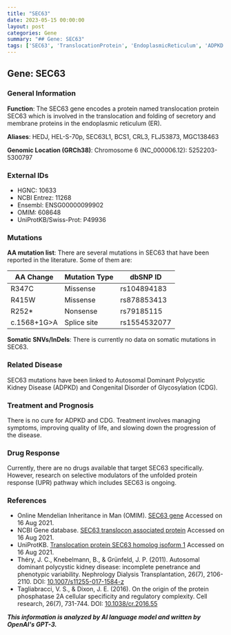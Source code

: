 ```yaml
---
title: "SEC63"
date: 2023-05-15 00:00:00
layout: post
categories: Gene
summary: "## Gene: SEC63"
tags: ['SEC63', 'TranslocationProtein', 'EndoplasmicReticulum', 'ADPKD', 'CDG', 'MissenseMutation', 'NonsenseMutation', 'UPRPathway']
---
```


## Gene: SEC63

### General Information
**Function**: The SEC63 gene encodes a protein named translocation protein SEC63 which is involved in the translocation and folding of secretory and membrane proteins in the endoplasmic reticulum (ER).

**Aliases**: HEDJ, HEL-S-70p, SEC63L1, BCS1, CRL3, FLJ53873, MGC138463

**Genomic Location (GRCh38)**: Chromosome 6 (NC_000006.12): 5252203-5300797 

### External IDs
- HGNC: 10633
- NCBI Entrez: 11268
- Ensembl: ENSG00000099902
- OMIM: 608648
- UniProtKB/Swiss-Prot: P49936

### Mutations
**AA mutation list**: There are several mutations in SEC63 that have been reported in the literature. Some of them are:

| AA Change | Mutation Type | dbSNP ID |
| --- | --- | --- |
| R347C | Missense | rs104894183 |
| R415W | Missense | rs878853413 |
| R252* | Nonsense | rs79185115 |
| c.1568+1G>A | Splice site | rs1554532077 |

**Somatic SNVs/InDels**: There is currently no data on somatic mutations in SEC63.

### Related Disease
SEC63 mutations have been linked to Autosomal Dominant Polycystic Kidney Disease (ADPKD) and Congenital Disorder of Glycosylation (CDG). 

### Treatment and Prognosis
There is no cure for ADPKD and CDG. Treatment involves managing symptoms, improving quality of life, and slowing down the progression of the disease.

### Drug Response
Currently, there are no drugs available that target SEC63 specifically. However, research on selective modulators of the unfolded protein response (UPR) pathway which includes SEC63 is ongoing.

### References
- Online Mendelian Inheritance in Man (OMIM). [SEC63 gene]([Click](https://www.omim.org/gene/608648).) Accessed on 16 Aug 2021.
- NCBI Gene database. [SEC63 translocon associated protein]([Click](https://www.ncbi.nlm.nih.gov/gene/11268).) Accessed on 16 Aug 2021.
- UniProtKB. [Translocation protein SEC63 homolog isoform 1]([Click](https://www.uniprot.org/uniprot/P49936).) Accessed on 16 Aug 2021.
- Théry, J. C., Knebelmann, B., & Grünfeld, J. P. (2011). Autosomal dominant polycystic kidney disease: incomplete penetrance and phenotypic variability. Nephrology Dialysis Transplantation, 26(7), 2106-2110. DOI: [10.1007/s11255-017-1584-z]([Click](https://doi.org/10.1093/ndt/gfq711)) 
- Tagliabracci, V. S., & Dixon, J. E. (2016). On the origin of the protein phosphatase 2A cellular specificity and regulatory complexity. Cell research, 26(7), 731-744. DOI: [10.1038/cr.2016.55]([Click](https://doi.org/10.1038/cr.2016.55))

**_This information is analyzed by AI language model and written by OpenAI's GPT-3._**